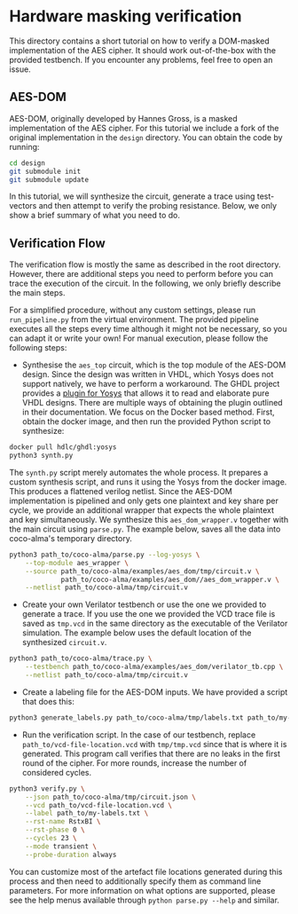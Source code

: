 # Hardware masking verification

This directory contains a short tutorial on how to verify a DOM-masked implementation of the AES cipher.
It should work out-of-the-box with the provided testbench. If you encounter any problems, feel free to open an issue.

## AES-DOM

AES-DOM, originally developed by Hannes Gross, is a masked implementation of the AES cipher. For this tutorial we include a fork of the original implementation in the `design` directory.
You can obtain the code by running:
```bash
cd design
git submodule init
git submodule update
```
In this tutorial, we will synthesize the circuit, generate a trace using test-vectors and then attempt to verify the probing resistance. Below, we only show a brief summary of what you need to do.

## Verification Flow

The verification flow is mostly the same as described in the root directory. However, there are additional steps
you need to perform before you can trace the execution of the circuit. In the following, we only briefly describe
the main steps.

For a simplified procedure, without any custom settings, please run `run_pipeline.py` from the virtual environment. The provided pipeline executes all the steps every time although it might not be necessary, so you can adapt it or write your own! For manual execution, please follow the following steps:

* Synthesise the `aes_top` circuit, which is the top module of the AES-DOM design. 
  Since the design was written in VHDL, which Yosys does not support natively, we have to perform a workaround. The GHDL project provides a [plugin for Yosys](https://github.com/ghdl/ghdl-yosys-plugin) that allows it to read and elaborate pure VHDL designs.
  There are multiple ways of obtaining the plugin outlined in their documentation. 
  We focus on the Docker based method. First, obtain the docker image, and then run the provided Python script to synthesize:

```bash
docker pull hdlc/ghdl:yosys
python3 synth.py
```
  The `synth.py` script merely automates the whole process. It prepares a custom synthesis script, and runs it using the Yosys from the docker image.
  This produces a flattened verilog netlist. Since the AES-DOM implementation is pipelined and only gets one plaintext and key share per cycle, we provide an additional wrapper that expects the whole plaintext and key simultaneously.
  We synthesize this `aes_dom_wrapper.v` together with the main circuit using `parse.py`. The example below, saves all the data into coco-alma's temporary directory.
```bash
python3 path_to/coco-alma/parse.py --log-yosys \
    --top-module aes_wrapper \
    --source path_to/coco-alma/examples/aes_dom/tmp/circuit.v \
             path_to/coco-alma/examples/aes_dom//aes_dom_wrapper.v \
    --netlist path_to/coco-alma/tmp/circuit.v
```

* Create your own Verilator testbench or use the one we provided to generate a trace. 
  If you use the one we provided the VCD trace file is saved as `tmp.vcd` in the same directory as the executable of the Verilator simulation. 
  The example below uses the default location of the synthesized `circuit.v`.
```bash
python3 path_to/coco-alma/trace.py \
    --testbench path_to/coco-alma/examples/aes_dom/verilator_tb.cpp \
    --netlist path_to/coco-alma/tmp/circuit.v
```
* Create a labeling file for the AES-DOM inputs. We have provided a script that does this:
```bash
python3 generate_labels.py path_to/coco-alma/tmp/labels.txt path_to/my-labels.txt
```
* Run the verification script. In the case of our testbench, replace `path_to/vcd-file-location.vcd` with `tmp/tmp.vcd` since that is where it is generated. 
  This program call verifies that there are no leaks in the first round of the cipher. For more rounds, increase the number of considered cycles.
```bash
python3 verify.py \
    --json path_to/coco-alma/tmp/circuit.json \
    --vcd path_to/vcd-file-location.vcd \
    --label path_to/my-labels.txt \
    --rst-name RstxBI \
    --rst-phase 0 \
    --cycles 23 \
    --mode transient \
    --probe-duration always
```

You can customize most of the artefact file locations generated during this process and then need to
additionally specify them as command line parameters. For more information on what options are supported,
please see the help menus available through `python parse.py --help` and similar.

